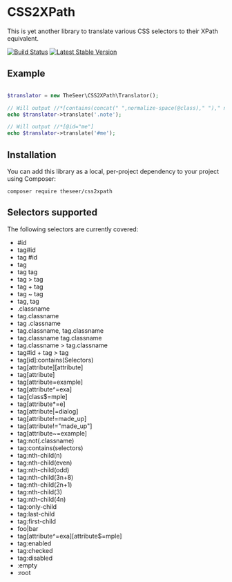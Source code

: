 # CSS2XPath

This is yet another library to translate various CSS selectors to their XPath equivalent.

[![Build Status](https://travis-ci.org/theseer/css2xpath.svg?branch=master)](https://travis-ci.org/theseer/css2xpath)
[![Latest Stable Version](https://img.shields.io/packagist/v/theseer/css2xpath.svg)](https://packagist.org/packages/theseer/css2xpath)

## Example

```php

$translator = new TheSeer\CSS2XPath\Translator();

// Will output //*[contains(concat(" ",normalize-space(@class)," ")," note ")]
echo $translator->translate('.note');

// Will output //*[@id="me"]
echo $translator->translate('#me');
```

## Installation

You can add this library as a local, per-project dependency to your project using Composer:

```
composer require theseer/css2xpath
```

## Selectors supported

The following selectors are currently covered:

- #id
- tag#id
- tag #id
- tag
- tag tag
- tag > tag
- tag + tag
- tag ~ tag
- tag, tag
- .classname
- tag.classname
- tag .classname
- tag.classname, tag.classname
- tag.classname tag.classname
- tag.classname > tag.classname
- tag#id + tag > tag
- tag[id]:contains(Selectors)
- tag[attribute][attribute]
- tag[attribute]
- tag[attribute=example]
- tag[attribute^=exa]
- tag[class$=mple]
- tag[attribute*=e]
- tag[attribute|=dialog]
- tag[attribute!=made_up]
- tag[attribute!="made_up"]
- tag[attribute~=example]
- tag:not(.classname)
- tag:contains(selectors)
- tag:nth-child(n)
- tag:nth-child(even)
- tag:nth-child(odd)
- tag:nth-child(3n+8)
- tag:nth-child(2n+1)
- tag:nth-child(3)
- tag:nth-child(4n)
- tag:only-child
- tag:last-child
- tag:first-child
- foo|bar
- tag[attribute^=exa][attribute$=mple]
- tag:enabled
- tag:checked
- tag:disabled
- :empty
- :root

